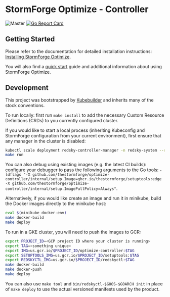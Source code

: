 # StormForge Optimize - Controller

![Master](https://github.com/thestormforge/optimize-controller/workflows/Master/badge.svg)
[![Go Report Card](https://goreportcard.com/badge/github.com/thestormforge/optimize-controller)](https://goreportcard.com/report/github.com/thestormforge/optimize-controller)


## Getting Started

Please refer to the documentation for detailed installation instructions: [Installing StormForge Optimize](https://docs.stormforge.io/getting-started/install/).

You will also find a [quick start](https://docs.stormforge.io/getting-started/quickstart/) guide and additional information about using StormForge Optimize.


## Development

This project was bootstrapped by [Kubebuilder](https://github.com/kubernetes-sigs/kubebuilder) and inherits many of the stock conventions.

To run locally: first run `make install` to add the necessary Custom Resource Definitions (CRDs) to you currently configured cluster.

If you would like to start a local process (inheriting Kubeconfig and StormForge configuration from your current environment), first ensure that any manager in the cluster is disabled:

```sh
kubectl scale deployment redsky-controller-manager -n redsky-system --replicas 0
make run
```

You can also debug using existing images (e.g. the latest CI builds): configure your debugger to pass the following arguments to the Go tools: `-ldflags "-X github.com/thestormforge/optimize-controller/internal/setup.Image=ghcr.io/thestormforge/setuptools:edge -X github.com/thestormforge/optimize-controller/internal/setup.ImagePullPolicy=Always"`.

Alternatively, if you would like create an image and run it in minikube, build the Docker images directly to the minikube host:

```sh
eval $(minikube docker-env)
make docker-build
make deploy
```

To run in a GKE cluster, you will need to push the images to GCR:

```sh
export PROJECT_ID=<GCP project ID where your cluster is running>
export TAG=<something unique>
export IMG=us.gcr.io/$PROJECT_ID/optimize-controller:$TAG
export SETUPTOOLS_IMG=us.gcr.io/$PROJECT_ID/setuptools:$TAG
export REDSKYCTL_IMG=us.gcr.io/$PROJECT_ID/redskyctl:$TAG
make docker-build
make docker-push
make deploy
```

You can also use `make tool` and `bin/redskyctl-$GOOS-$GOARCH init` in place of `make deploy` to use the actual versioned manifests used by the product.
